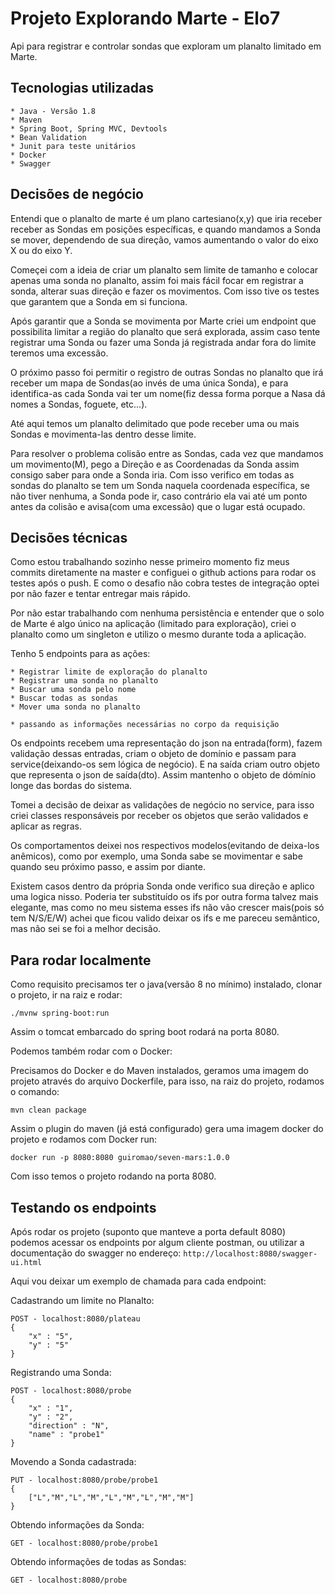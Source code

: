 # Projeto Explorando Marte - Elo7

Api para registrar e controlar sondas que exploram um planalto limitado em Marte.

## Tecnologias utilizadas

    * Java - Versão 1.8
    * Maven
    * Spring Boot, Spring MVC, Devtools
    * Bean Validation
    * Junit para teste unitários
    * Docker
    * Swagger
    
## Decisões de negócio

Entendi que o planalto de marte é um plano cartesiano(x,y) que iria receber receber as Sondas em posições específicas, 
e quando mandamos a Sonda se mover, dependendo de sua direção, vamos aumentando o valor do eixo X ou do eixo Y.

Começei com a ideia de criar um planalto sem limite de tamanho e colocar apenas uma sonda no planalto, 
assim foi mais fácil focar em registrar a sonda, alterar suas direção e fazer os movimentos. 
Com isso tive os testes que garantem que a Sonda em si funciona.

Após garantir que a Sonda se movimenta por Marte criei um endpoint que possibilita limitar a região do planalto que 
será explorada, assim caso tente registrar uma Sonda ou fazer uma Sonda já registrada andar fora do limite teremos 
uma excessão.

O próximo passo foi permitir o registro de outras Sondas no planalto que irá receber um mapa de
Sondas(ao invés de uma única Sonda), e para identifica-as cada Sonda vai ter um nome(fiz dessa forma porque a Nasa dá nomes a
Sondas, foguete, etc...).

Até aqui temos um planalto delimitado que pode receber uma ou mais Sondas e movimenta-las dentro desse limite. 

Para resolver o problema colisão entre as Sondas, cada vez que mandamos um movimento(M), pego a Direção e as Coordenadas 
da Sonda assim consigo saber para onde a Sonda iria. Com isso verifico em todas as sondas do planalto se tem um Sonda naquela 
coordenada específica, se não tiver nenhuma, a Sonda pode ir, caso contrário ela vai até um ponto antes da colisão e avisa(com uma excessão) 
que o lugar está ocupado. 

## Decisões técnicas

Como estou trabalhando sozinho nesse primeiro momento fiz meus commits diretamente na master e configuei o github actions 
para rodar os testes após o push. E como o desafio não cobra testes de integração optei por não fazer e tentar entregar mais rápido.

Por não estar trabalhando com nenhuma persistência e entender que o solo de Marte é algo único na aplicação
(limitado para exploração), criei o planalto como um singleton e utilizo o mesmo durante toda a aplicação.  

Tenho 5 endpoints para as ações:
    
    * Registrar limite de exploração do planalto
    * Registrar uma sonda no planalto
    * Buscar uma sonda pelo nome
    * Buscar todas as sondas
    * Mover uma sonda no planalto
    
    * passando as informações necessárias no corpo da requisição

Os endpoints recebem uma representação do json na entrada(form), fazem validação dessas entradas, criam o objeto de 
domínio e passam para service(deixando-os sem lógica de negócio). E na saída criam outro objeto que representa o json de saída(dto).
Assim mantenho o objeto de dómínio longe das bordas do sistema.

Tomei a decisão de deixar as validações de negócio no service, para isso criei classes responsáveis por receber os objetos que serão validados e aplicar as regras.

Os comportamentos deixei nos respectivos modelos(evitando de deixa-los anêmicos), como por exemplo, 
uma Sonda sabe se movimentar e sabe quando seu próximo passo, e assim por diante.

Existem casos dentro da própria Sonda onde verifico sua direção e aplico uma logica nisso. Poderia ter substituído os ifs por outra forma talvez mais elegante, 
mas como no meu sistema esses ifs não vão crescer mais(pois só tem N/S/E/W) achei que ficou valido deixar os ifs e me pareceu semântico, 
mas não sei se foi a melhor decisão.

## Para rodar localmente

Como requisito precisamos ter o java(versão 8 no mínimo) instalado, clonar o projeto, ir na raiz e rodar: 

```
./mvnw spring-boot:run
```
Assim o tomcat embarcado do spring boot rodará na porta 8080. 

Podemos também rodar com o Docker:

Precisamos do Docker e do Maven instalados, geramos uma imagem do projeto através do arquivo Dockerfile, para isso, 
na raiz do projeto, rodamos o comando: 
```
mvn clean package
```
Assim o plugin do maven (já está configurado) gera uma imagem docker do projeto e rodamos com Docker run:
```
docker run -p 8080:8080 guiromao/seven-mars:1.0.0
```
Com isso temos o projeto rodando na porta 8080.

## Testando os endpoints

Após rodar os projeto (suponto que manteve a porta default 8080) podemos acessar os endpoints por algum cliente postman, 
ou utilizar a documentação do swagger no endereço: ```http://localhost:8080/swagger-ui.html```

Aqui vou deixar um exemplo de chamada para cada endpoint:

Cadastrando um limite no Planalto: 
```
POST - localhost:8080/plateau
{
	"x" : "5",
	"y" : "5"
}
```

Registrando uma Sonda: 
```
POST - localhost:8080/probe
{
	"x" : "1",
	"y" : "2",
	"direction" : "N",
	"name" : "probe1"
}
```

Movendo a Sonda cadastrada:
```
PUT - localhost:8080/probe/probe1
{
    ["L","M","L","M","L","M","L","M","M"]
}
```

Obtendo informações da Sonda:
```
GET - localhost:8080/probe/probe1
```

Obtendo informações de todas as Sondas:
```
GET - localhost:8080/probe
```